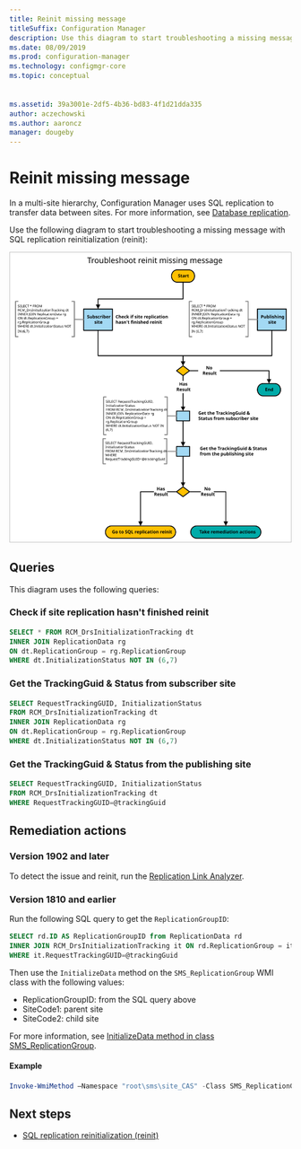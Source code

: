 ```yaml
---
title: Reinit missing message
titleSuffix: Configuration Manager
description: Use this diagram to start troubleshooting a missing message with SQL replication reinit in Configuration Manager
ms.date: 08/09/2019
ms.prod: configuration-manager
ms.technology: configmgr-core
ms.topic: conceptual


ms.assetid: 39a3001e-2df5-4b36-bd83-4f1d21dda335
author: aczechowski
ms.author: aaroncz
manager: dougeby
---
```


# Reinit missing message

In a multi-site hierarchy, Configuration Manager uses SQL replication to transfer data between sites. For more information, see [Database replication](../../../plan-design/hierarchy/database-replication.md).

Use the following diagram to start troubleshooting a missing message with SQL replication reinitialization (reinit):

![Diagram to troubleshoot reinit missing message](media/reinit-missing-message.svg)

## Queries

This diagram uses the following queries:

### Check if site replication hasn't finished reinit

```sql
SELECT * FROM RCM_DrsInitializationTracking dt
INNER JOIN ReplicationData rg
ON dt.ReplicationGroup = rg.ReplicationGroup
WHERE dt.InitializationStatus NOT IN (6,7)
```

### Get the TrackingGuid & Status from subscriber site

```sql
SELECT RequestTrackingGUID, InitializationStatus
FROM RCM_DrsInitializationTracking dt
INNER JOIN ReplicationData rg
ON dt.ReplicationGroup = rg.ReplicationGroup
WHERE dt.InitializationStatus NOT IN (6,7)
```

### Get the TrackingGuid & Status from the publishing site

```sql
SELECT RequestTrackingGUID, InitializationStatus
FROM RCM_DrsInitializationTracking dt
WHERE RequestTrackingGUID=@trackingGuid
```

## Remediation actions

### Version 1902 and later

To detect the issue and reinit, run the [Replication Link Analyzer](../monitor-replication.md#BKMK_RLA).

### Version 1810 and earlier

Run the following SQL query to get the `ReplicationGroupID`:

```sql
SELECT rd.ID AS ReplicationGroupID from ReplicationData rd
INNER JOIN RCM_DrsInitializationTracking it ON rd.ReplicationGroup = it.ReplicationGroup
WHERE it.RequestTrackingGUID=@trackingGuid
```

Then use the `InitializeData` method on the `SMS_ReplicationGroup` WMI class with the following values:

- ReplicationGroupID: from the SQL query above
- SiteCode1: parent site
- SiteCode2: child site

For more information, see [InitializeData method in class SMS_ReplicationGroup](../../../../develop/reference/core/servers/configure/initializedata-method-in-class-sms_replicationgroup.md).

#### Example

```PowerShell
Invoke-WmiMethod –Namespace "root\sms\site_CAS" -Class SMS_ReplicationGroup –Name InitializeData -ArgumentList "20", "CAS", "PR1"
```

## Next steps

- [SQL replication reinitialization (reinit)](sql-replication-reinit.md)
